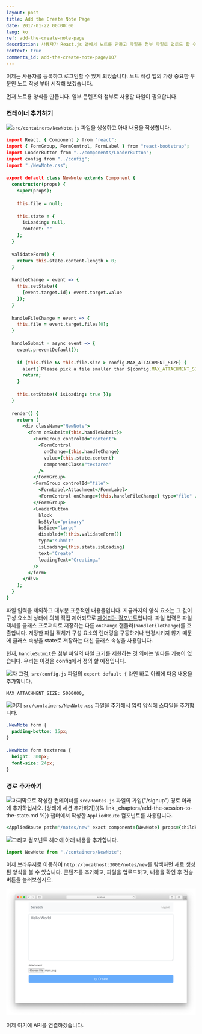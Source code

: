 ```yaml
---
layout: post
title: Add the Create Note Page
date: 2017-01-22 00:00:00
lang: ko
ref: add-the-create-note-page
description: 사용자가 React.js 앱에서 노트를 만들고 파일을 첨부 파일로 업로드 할 수 있도록 합니다. 그렇게하기 위해 FormGroup 및 FormControl React-Bootstrap 구성 요소를 사용하여 양식을 작성합니다. 
context: true
comments_id: add-the-create-note-page/107
---
```


이제는 사용자를 등록하고 로그인할 수 있게 되었습니다. 노트 작성 앱의 가장 중요한 부분인 노트 작성 부터 시작해 보겠습니다. 

먼저 노트용 양식을 만듭니다. 일부 콘텐츠와 첨부로 사용할 파일이 필요합니다.

### 컨테이너 추가하기

<img class="code-marker" src="/assets/s.png" />`src/containers/NewNote.js` 파일을 생성하고 아내 내용을 작성합니다.

``` coffee
import React, { Component } from "react";
import { FormGroup, FormControl, FormLabel } from "react-bootstrap";
import LoaderButton from "../components/LoaderButton";
import config from "../config";
import "./NewNote.css";

export default class NewNote extends Component {
  constructor(props) {
    super(props);

    this.file = null;

    this.state = {
      isLoading: null,
      content: ""
    };
  }

  validateForm() {
    return this.state.content.length > 0;
  }

  handleChange = event => {
    this.setState({
      [event.target.id]: event.target.value
    });
  }

  handleFileChange = event => {
    this.file = event.target.files[0];
  }

  handleSubmit = async event => {
    event.preventDefault();

    if (this.file && this.file.size > config.MAX_ATTACHMENT_SIZE) {
      alert(`Please pick a file smaller than ${config.MAX_ATTACHMENT_SIZE/1000000} MB.`);
      return;
    }

    this.setState({ isLoading: true });
  }

  render() {
    return (
      <div className="NewNote">
        <form onSubmit={this.handleSubmit}>
          <FormGroup controlId="content">
            <FormControl
              onChange={this.handleChange}
              value={this.state.content}
              componentClass="textarea"
            />
          </FormGroup>
          <FormGroup controlId="file">
            <FormLabel>Attachment</FormLabel>
            <FormControl onChange={this.handleFileChange} type="file" />
          </FormGroup>
          <LoaderButton
            block
            bsStyle="primary"
            bsSize="large"
            disabled={!this.validateForm()}
            type="submit"
            isLoading={this.state.isLoading}
            text="Create"
            loadingText="Creating…"
          />
        </form>
      </div>
    );
  }
}
```

파일 입력을 제외하고 대부분 표준적인 내용들입니다. 지금까지의 양식 요소는 그 값이 구성 요소의 상태에 의해 직접 제어되므로 [제어되는 컴포넌트](https://facebook.github.io/react/docs/forms.html)입니다. 파일 입력은 파일 객체를 클래스 프로퍼티로 저장하는 다른 `onChange` 핸들러(`handleFileChange`)를 호출합니다. 저장한 파일 객체가 구성 요소의 렌더링을 구동하거나 변경시키지 않기 때문에 클래스 속성을 state로 저장하는 대신 클래스 속성을 사용합니다.

현재, `handleSubmit`은 첨부 파일의 파일 크기를 제한하는 것 외에는 별다른 기능이 없습니다. 우리는 이것을 config에서 정의 할 예정입니다.

<img class="code-marker" src="/assets/s.png" />자 그럼, `src/config.js` 파일의 `export default {` 라인 바로 아래에 다음 내용을 추가합니다. 

```
MAX_ATTACHMENT_SIZE: 5000000,
```

<img class="code-marker" src="/assets/s.png" />이제 `src/containers/NewNote.css` 파일을 추가해서 입력 양식에 스타일을 추가합니다.

``` css
.NewNote form {
  padding-bottom: 15px;
}

.NewNote form textarea {
  height: 300px;
  font-size: 24px;
}
```

### 경로 추가하기

<img class="code-marker" src="/assets/s.png" />마지막으로 작성한 컨테이너를 `src/Routes.js` 파일의 가입("/signup") 경로 아래에 추가하십시오. [상태에 세션 추가하기]({% link _chapters/add-the-session-to-the-state.md %}) 챕터에서 작성한 `AppliedRoute` 컴포넌트를 사용합니다.

``` coffee
<AppliedRoute path="/notes/new" exact component={NewNote} props={childProps} />
```

<img class="code-marker" src="/assets/s.png" />그리고 컴포넌트 헤더에 아래 내용을 추가합니다.

``` javascript
import NewNote from "./containers/NewNote";
```

이제 브라우저로 이동하여 `http://localhost:3000/notes/new`를 탐색하면 새로 생성 된 양식을 볼 수 있습니다. 콘텐츠를 추가하고, 파일을 업로드하고, 내용을 확인 후 전송 버튼을 눌러보십시오.

![새 노트 작성 추가하기 화면](/assets/new-note-page-added.png)

이제 여기에 API를 연결하겠습니다.
